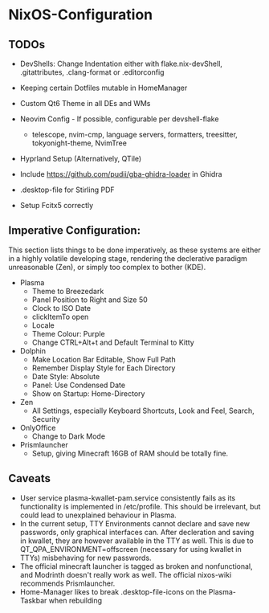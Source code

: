 # NixOS-Configuration

## TODOs

* DevShells: Change Indentation either with flake.nix-devShell, .gitattributes, .clang-format or .editorconfig

* Keeping certain Dotfiles mutable in HomeManager

* Custom Qt6 Theme in all DEs and WMs

* Neovim Config - If possible, configurable per devshell-flake
    * telescope, nvim-cmp, language servers, formatters, treesitter, tokyonight-theme, NvimTree

* Hyprland Setup (Alternatively, QTile)

* Include https://github.com/pudii/gba-ghidra-loader in Ghidra

* .desktop-file for Stirling PDF

* Setup Fcitx5 correctly

## Imperative Configuration:
This section lists things to be done imperatively, as these systems are either in a highly volatile developing stage, rendering the declerative paradigm unreasonable (Zen), or simply too complex to bother (KDE).

* Plasma
    * Theme to Breezedark
    * Panel Position to Right and Size 50
    * Clock to ISO Date
    * clickItemTo open
    * Locale
    * Theme Colour: Purple
    * Change CTRL+Alt+t and Default Terminal to Kitty
* Dolphin
    * Make Location Bar Editable, Show Full Path
    * Remember Display Style for Each Directory
    * Date Style: Absolute
    * Panel: Use Condensed Date
    * Show on Startup: Home-Directory
* Zen
    * All Settings, especially Keyboard Shortcuts, Look and Feel, Search, Security
* OnlyOffice
    * Change to Dark Mode
* Prismlauncher
    * Setup, giving Minecraft 16GB of RAM should be totally fine.

## Caveats
* User service plasma-kwallet-pam.service consistently fails as its functionality is implemented in /etc/profile. This should be irrelevant, but could lead to unexplained behaviour in Plasma.
* In the current setup, TTY Environments cannot declare and save new passwords, only graphical interfaces can. After decleration and saving in kwallet, they are however available in the TTY as well. This is due to QT\_QPA\_ENVIRONMENT=offscreen (necessary for using kwallet in TTYs) misbehaving for new passwords.
* The official minecraft launcher is tagged as broken and nonfunctional, and Modrinth doesn't really work as well. The official nixos-wiki recommends Prismlauncher.
* Home-Manager likes to break .desktop-file-icons on the Plasma-Taskbar when rebuilding
